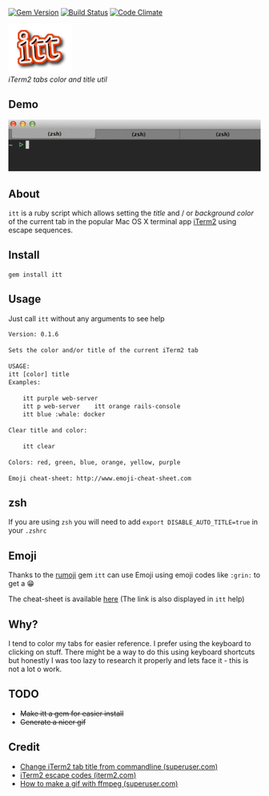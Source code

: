 [![Gem Version](https://badge.fury.io/rb/itt.svg)](http://badge.fury.io/rb/itt)
[![Build Status](https://travis-ci.org/aladac/itt.svg?branch=master)](https://travis-ci.org/aladac/itt)
[![Code Climate](https://codeclimate.com/github/aladac/itt/badges/gpa.svg)](https://codeclimate.com/github/aladac/itt)

![itt](https://github.com/aladac/itt/raw/master/doc/logo.png)<br/>
*iTerm2 tabs color and title util*

Demo
---


![Example](https://github.com/aladac/itt/raw/master/doc/example.gif)

## About
`itt` is a ruby script which allows setting the *title* and / or *background color* of the current tab in the popular Mac OS X terminal app [iTerm2](http://www.iterm2.com) using escape sequences.

## Install
```
gem install itt
```

## Usage
Just call `itt` without any arguments to see help

```
Version: 0.1.6

Sets the color and/or title of the current iTerm2 tab

USAGE:
itt [color] title
Examples:

	itt purple web-server
	itt p web-server	itt orange rails-console
	itt blue :whale: docker

Clear title and color:

	itt clear

Colors: red, green, blue, orange, yellow, purple

Emoji cheat-sheet: http://www.emoji-cheat-sheet.com
```

## zsh
If you are using `zsh` you will need to add `export DISABLE_AUTO_TITLE=true` in your `.zshrc`

## Emoji
Thanks to the [rumoji](https://github.com/mwunsch/rumoji) gem `itt` can use Emoji using emoji codes like `:grin:` to get a :grin:

The cheat-sheet is available [here](http://www.emoji-cheat-sheet.com/) (The link is also displayed in `itt` help)

## Why?
I tend to color my tabs for easier reference. I prefer using the keyboard to clicking on stuff. There might be a way to do this using keyboard shortcuts but honestly I was too lazy to research it properly and lets face it - this is not a lot o work.

## TODO
- ~~Make itt a gem for easier install~~
- ~~Generate a nicer gif~~

## Credit
- [Change iTerm2 tab title from commandline (superuser.com)](http://superuser.com/questions/292652/change-iterm2-window-and-tab-titles-in-zsh)
- [iTerm2 escape codes (iterm2.com)](https://www.iterm2.com/documentation-escape-codes.html)
- [How to make a gif with ffmpeg (superuser.com)](http://superuser.com/questions/556029/how-do-i-convert-a-video-to-gif-using-ffmpeg-with-reasonable-quality)
